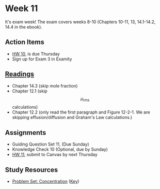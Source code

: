 # Week 11

It's exam week!  The exam covers weeks 8-10 (Chapters 10-11, 13, 14.1-14.2, 14.4 in the ebook). 

## Action Items
* [HW 10](https://genchem.science.psu.edu/homework-10-houck), is due Thursday
* Sign up for Exam 3 in Examity


## [Readings](https://genchem.science.psu.edu)
* Chapter 14.3 (skip mole fraction)
* Chapter 12.1 (skip $$\mu_{rms}$$ calculations)
* Chapter 12.2 (only read the first paragraph and Figure  12-2-1. We are skipping effusion/diffusion and Graham's Law calculations.)


## Assignments

- Guiding Question Set 11, (Due Sunday)
- Knowledge Check 10 (Optional, due by Sunday)
- [HW 11](https://genchem.science.psu.edu/homework-11-wc), submit to Canvas by next Thursday


## Study Resources

- [Problem Set: Concentration](https://media.ed.science.psu.edu/sites/media/ed/files/documents/problemset19_concentration.pdf) ([Key](https://media.ed.science.psu.edu/sites/media/ed/files/documents/problemset19_concentration_key.pdf))